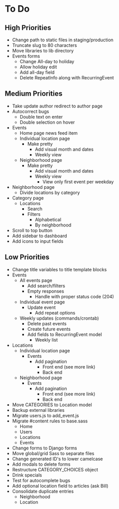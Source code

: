 # To Do

## High Priorities

- Change path to static files in staging/production
- Truncate slug to 80 characters
- Move libraries to lib directory
- Events forms
  - Change All-day to holiday
  - Allow holiday edit
  - Add all-day field
  - Delete RepeatInfo along with RecurringEvent

## Medium Priorities

- Take update author redirect to author page
- Autocorrect bugs
  - Double text on enter
  - Double selection on hover
- Events
  - Home page news feed item
  - Individual location page
    - Make pretty
      - Add visual month and dates
      - Weekly view
  - Neighborhood page
    - Make pretty
      - Add visual month and dates
      - Weekly view
        - View only first event per weekday
- Neighborhood page
  - Divide locations by category
- Category page
  - Locations
    - Search
    - Filters
      - Alphabetical
      - By neighborhood
- Scroll to top button
- Add sidebar to dashboard
- Add icons to input fields

## Low Priorities

- Change title variables to title template blocks
- Events
  - All events page
    - Add search/filters
    - Empty responses
      - Handle with proper status code (204)
  - Individual event page
    - Update event
      - Add repeat options
  - Weekly updates (commands/crontab)
    - Delete past events
    - Create future events
    - Add fields to RecurringEvent model
      - Weekly list
- Locations
  - Individual location page
    - Events
      - Add pagination
        - Front end (see more link)
        - Back end
  - Neighborhood page
    - Events
      - Add pagination
        - Front end (see more link)
        - Back end
- Move CATEGORIES to Location model
- Backup external libraries
- Migrate users.js to add_event.js
- Migrate #content rules to base.sass
  - Home
  - Users
  - Locations
  - Events
- Change forms to Django forms
- Move global/grid Sass to separate files
- Change generated ID's to lower camelcase
- Add modals to delete forms
- Restructure CATEGORY_CHOICES object
- Drink specials
- Test for autocomplete bugs
- Add optional location field to articles (ask Bill)
- Consolidate duplicate entries
  - Neighborhood
  - Location
